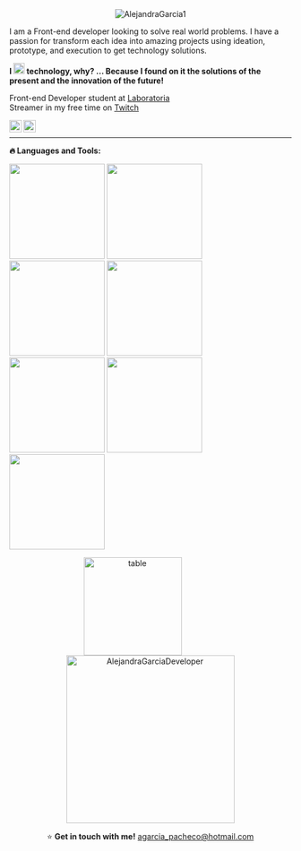 <div align="center">
<img src="https://media.giphy.com/media/C2rjK7PpuOcwHgF5bF/giphy.gif" alt="AlejandraGarcia1" background-size="contain"/>
</div>

I am a Front-end developer looking to solve real world problems. I have a passion for transform each idea into amazing projects using ideation, prototype, and execution to get technology solutions.

**I <img src="https://media.giphy.com/media/ZZl8YQoegqI1gopPiI/giphy.gif" alt="heart" width="20"/> technology, why? ... Because I found on it the solutions of the present and the innovation of the future!** 

Front-end Developer student at [Laboratoria](https://www.laboratoria.la/)  
Streamer in my free time on [Twitch](https://www.twitch.tv/sccrapycocoo/about)

<a href="https://www.twitch.tv/sccrapycocoo/about">
  <img align="left" alt="Alejandra's Twitch" width="22px" src="https://seeklogo.com/images/T/twitch-logo-4931D91F85-seeklogo.com.png" />
</a>
<a href="https://www.linkedin.com/in/alejandra-garc%C3%ADa-423b35185/">
  <img align="left" alt="Alejandra's Linkedin" width="22px" src="https://raw.githubusercontent.com/peterthehan/peterthehan/master/assets/linkedin.svg" />
</a> 

<br>
<hr>

**:fire: Languages and Tools:** 

<img height="170" src="https://media.giphy.com/media/vA6YLXr2365J8scBr0/giphy.gif" /> <img height="170" src="https://media.giphy.com/media/MxOKnIwwI3MmMcC3XL/giphy.gif" /> <img height="170" src="https://media.giphy.com/media/EKT9S0GcL9YKkzfsP4/giphy.gif" /> <img height="170" src="https://media.giphy.com/media/E4RBvvPmx2uFMK3dVR/giphy.gif" /> <img height="170" src="https://media.giphy.com/media/VvLN9uldREUnBEEGvP/giphy.gif" /> <img height="170" src="https://media.giphy.com/media/NzI1W644WHms5mBhQv/giphy.gif" /> <img height="170" src="https://media.giphy.com/media/PUy8wYp5EF4Xwlml5i/giphy.gif" />

<p align="center">
<img height=175 align="center" src="https://github-readme-stats.vercel.app/api?username=alejandragarcia1&show_icons=true&theme=dracula" alt="table" /> &nbsp;&nbsp;&nbsp;&nbsp;&nbsp;&nbsp;&nbsp;&nbsp;&nbsp;&nbsp;&nbsp;&nbsp;&nbsp;&nbsp;&nbsp; <img height=300 align="center" src="https://media.giphy.com/media/NgurY1o4z080Jfoyzw/giphy.gif" alt="AlejandraGarciaDeveloper" background-size="contain" />
</p>

&nbsp;&nbsp;&nbsp;&nbsp;&nbsp;&nbsp;&nbsp;&nbsp;&nbsp;&nbsp;&nbsp;&nbsp;&nbsp;&nbsp;&nbsp;&nbsp; ⭐ **Get in touch with me!** agarcia_pacheco@hotmail.com

